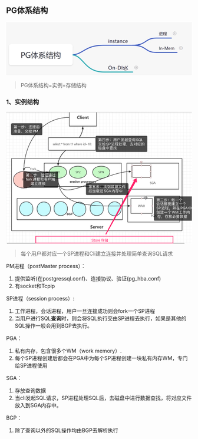 ## PG体系结构

![image-20210808200849425](第三章-PG体系结构.assets/image-20210808200849425.png)

> PG体系结构=实例+存储结构



### 1、实例结构



![image-20210808203911481](第三章-PG体系结构.assets/image-20210808203911481.png)

> 每个用户都对应一个SP进程和Cli建立连接并处理简单查询SQL请求

PM进程（postMaster process）：

1. 提供监听(在postgressql.conf)、连接协议、验证(pg_hba.conf)
2. 有socket和Tcpip

SP进程（session process）:

1. 工作进程，会话进程，用户一旦连接成功则会fork一个SP进程
2. 当用户进行SQL**查询**时，则会将SQL执行交由SP进程去执行，如果是其他的SQL操作一般会用到BGP去执行。



PGA：

1. 私有内存，包含很多个WM（work memory）.
2. 每个SP进程创建后都会在PGA中为每个SP进程创建一块私有内存WM，专门给SP进程使用



SGA：

1. 存放查询数据
2. 当cli发起SQL请求，SP进程处理SQL后，去磁盘中进行数据查找，将对应文件放入到SGA内存中。





BGP：

1. 除了查询以外的SQL操作均由BGP去解析执行